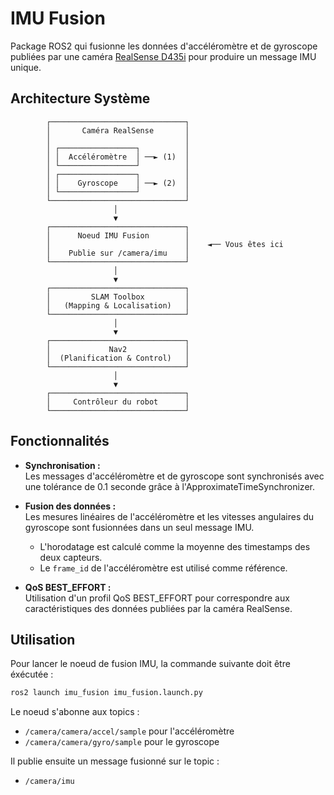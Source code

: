 # IMU Fusion

Package ROS2 qui fusionne les données d'accéléromètre et de gyroscope publiées par une caméra [RealSense D435i](https://www.intelrealsense.com/depth-camera-d435i/) pour produire un message IMU unique.

## Architecture Système

```
        ┌──────────────────────────────┐
        │       Caméra RealSense       │
        │                              │
        │ ┌─────────────────┐          │
        │ │  Accéléromètre  │ ──► (1)  │
        │ └─────────────────┘          │
        │ ┌─────────────────┐          │
        │ │    Gyroscope    │ ──► (2)  │
        │ └─────────────────┘          │
        └──────────────────────────────┘
                       │
                       ▼
        ┌──────────────────────────────┐
        │      Noeud IMU Fusion        │
        │                              │    ◄── Vous êtes ici
        │    Publie sur /camera/imu    │
        └──────────────────────────────┘
                       │
                       ▼
        ┌──────────────────────────────┐
        │         SLAM Toolbox         │
        │   (Mapping & Localisation)   │
        └──────────────────────────────┘
                       │
                       ▼
        ┌──────────────────────────────┐
        │             Nav2             │
        │  (Planification & Control)   │
        └──────────────────────────────┘
                       │
                       ▼
        ┌──────────────────────────────┐
        │     Contrôleur du robot      │
        └──────────────────────────────┘
```

## Fonctionnalités

- **Synchronisation :**  
  Les messages d'accéléromètre et de gyroscope sont synchronisés avec une tolérance de 0.1 seconde grâce à l'ApproximateTimeSynchronizer.

- **Fusion des données :**  
  Les mesures linéaires de l'accéléromètre et les vitesses angulaires du gyroscope sont fusionnées dans un seul message IMU.  
  - L'horodatage est calculé comme la moyenne des timestamps des deux capteurs.
  - Le `frame_id` de l'accéléromètre est utilisé comme référence.

- **QoS BEST_EFFORT :**  
  Utilisation d'un profil QoS BEST_EFFORT pour correspondre aux caractéristiques des données publiées par la caméra RealSense.

## Utilisation

Pour lancer le noeud de fusion IMU, la commande suivante doit être éxécutée :

```bash
ros2 launch imu_fusion imu_fusion.launch.py
```

Le noeud s'abonne aux topics :
- `/camera/camera/accel/sample` pour l'accéléromètre
- `/camera/camera/gyro/sample` pour le gyroscope

Il publie ensuite un message fusionné sur le topic :
- `/camera/imu`

